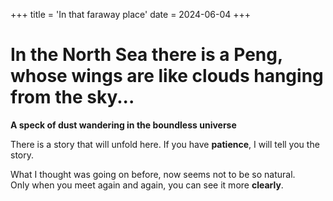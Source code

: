 +++
title = 'In that faraway place'
date = 2024-06-04
+++

# In the North Sea there is a Peng, whose wings are like clouds hanging from the sky... 

**A speck of dust wandering in the boundless universe**

There is a story that will unfold here. If you have **patience**, I will tell you the story.<br>

What I thought was going on before, now seems not to be so natural.<br>
Only when you meet again and again, you can see it more **clearly**.<br>

